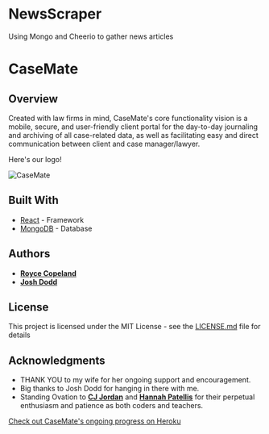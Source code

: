 # NewsScraper
Using Mongo and Cheerio to gather news articles
# CaseMate
## Overview

Created with law firms in mind, CaseMate's core functionality vision is a mobile, secure, and user-friendly client portal for the day-to-day journaling and archiving of all case-related data, as well as facilitating easy and direct communication between client and case manager/lawyer.

Here's our logo!

![CaseMate](https://github.com/RoyceCopeland/CaseMate/tree/master/client/public/img/CaseMate_logo.png "CaseMate")

<!-- ## Getting Started

These instructions will get you a copy of the project up and running on your local machine for development and testing purposes. See deployment for notes on how to deploy the project on a live system.

### Prerequisites

What what what aht things you need to install the software and how to install them

```
Give examples
```

### Installing

A step by step series of examples that tell you have to get a development env running

Say what the step will be

```
Give the example
```

And repeat

```
until finished
```

End with an example of getting some data out of the system or using it for a little demo

## Running the tests

Explain how to run the automated tests for this system

### Break down into end to end tests

Explain what these tests test and why

```
Give an example
```

### And coding style tests

Explain what these tests test and why

```
Give an example
```

## Deployment

Add additional notes about how to deploy this on a live system -->

## Built With

* [React](https://reactjs.org/) - Framework
* [MongoDB](https://www.mongodb.com/) - Database

<!-- ## Contributing

Please read [CONTRIBUTING.md](https://gist.github.com/PurpleBooth/b24679402957c63ec426) for details on our code of conduct, and the process for submitting pull requests to us.

## Versioning

We use [SemVer](http://semver.org/) for versioning. For the versions available, see the [tags on this repository](https://github.com/your/project/tags).  -->

## Authors

* [**Royce Copeland**](https://github.com/RoyceCopeland)
* [**Josh Dodd**](https://github.com/joshuadodd)

<!-- See also the list of [contributors](https://github.com/your/project/contributors) who participated in this project. -->

## License

This project is licensed under the MIT License - see the [LICENSE.md](LICENSE.md) file for details

## Acknowledgments

* THANK YOU to my wife for her ongoing support and encouragement.
* Big thanks to Josh Dodd for hanging in there with me.
* Standing Ovation to [**CJ Jordan**](https://github.com/CjJordan) and [**Hannah Patellis**](https://github.com/hannahpatellis) for their perpetual enthusiasm and patience as both coders and teachers.

<!-- ![GitHub Logo](../img/justice_bkgnd.jpg)
Format: ![Alt Text](url) -->


[Check out CaseMate's ongoing progress on Heroku](http://case-mate.herokuapp.com/#)

